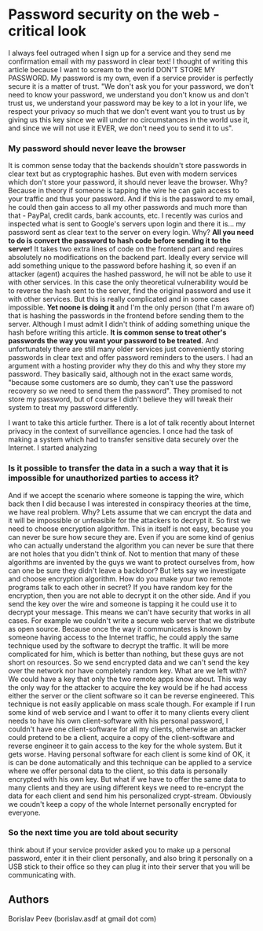 Password security on the web - critical look
============================================

I always feel outraged when I sign up for a service and they send me
confirmation email with my password in clear text! I thought of writing this
article because I want to scream to the world DON'T STORE MY PASSWORD. My
password is my own, even if a service provider is perfectly secure it is a
matter of trust. "We don't ask you for your password, we don't need to know
your password, we understand you don't know us and don't trust us, we
understand your password may be key to a lot in your life, we respect your
privacy so much that we don't event want you to trust us by giving us this key
since we will under no circumstances in the world use it, and since we will
not use it EVER, we don't need you to send it to us".

### My password should never leave the browser
It is common sense today that the backends shouldn't store passwords in clear
text but as cryptographic hashes. But even with modern services which don't
store your password, it should never leave the browser. Why? Because in theory
if someone is tapping the wire he can gain access to your traffic and thus
your password. And if this is the password to my email, he could then gain
access to all my other passwords and much more than that - PayPal, credit
cards, bank accounts, etc. I recently was curios and inspected what is sent to
Google's servers upon login and there it is... my password sent as clear text
to the server on every login. Why? __All you need to do is convert the
password to hash code before sending it to the server!__ It takes two extra
lines of code on the frontend part and requires absolutely no modifications on
the backend part. Ideally every service will add something unique to the
password before hashing it, so even if an attacker (agent) acquires the hashed
password, he will not be able to use it with other services. In this case the
only theoretical vulnerability would be to reverse the hash sent to the
server, find the original password and use it with other services. But this is
really complicated and in some cases impossible. __Yet noone is doing it__ and
I'm the only person (that I'm aware of) that is hashing the passwords in the
frontend before sending them to the server. Although I must admit I didn't
think of adding something unique the hash before writing this article. __It is
common sense to treat other's passwords the way you want your password to be
treated.__ And unfortunately there are still many older services just
conveniently storing passwords in clear text and offer password reminders to
the users. I had an argument with a hosting provider why they do this and why
they store my password. They basically said, although not in the exact same
words, "because some customers are so dumb, they can't use the password
recovery so we need to send them the password". They promised to not store my
password, but of course I didn't believe they will tweak their system to treat
my password differently.

I want to take this article further. There is a lot of talk recently about
Internet privacy in the context of surveillance agencies. I once had the task
of making a system which had to transfer sensitive data securely over the
Internet. I started analyzing

### Is it possible to transfer the data in a such a way that it is impossible for unauthorized parties to access it?
And if we accept the scenario where someone is tapping the wire, which back
then I did because I was interested in conspiracy theories at the time, we
have real problem. Why? Lets assume that we can encrypt the data and it will
be impossible or unfeasible for the attackers to decrypt it. So first we need
to choose encryption algorithm. This in itself is not easy, because you can
never be sure how secure they are. Even if you are some kind of genius who can
actually understand the algorithm you can never be sure that there are not
holes that you didn't think of. Not to mention that many of these algorithms
are invented by the guys we want to protect ourselves from, how can one be
sure they didn't leave a backdoor? But lets say we investigate and choose
encryption algorithm. How do you make your two remote programs talk to each
other in secret? If you have random key for the encryption, then you are not
able to decrypt it on the other side. And if you send the key over the wire
and someone is tapping it he could use it to decrypt your message. This means
we can't have security that works in all cases. For example we couldn't write
a secure web server that we distribute as open source. Because once the way it
communicates is known by someone having access to the Internet traffic, he
could apply the same technique used by the software to decrypt the traffic. It
will be more complicated for him, which is better than nothing, but these guys
are not short on resources. So we send encrypted data and we can't send the
key over the network nor have completely random key. What are we left with? We
could have a key that only the two remote apps know about. This way the only
way for the attacker to acquire the key would be if he had access either the
server or the client software so it can be reverse engineered. This technique
is not easily applicable on mass scale though. For example if I run some kind
of web service and I want to offer it to many clients every client needs to
have his own client-software with his personal password, I couldn't have one
client-software for all my clients, otherwise an attacker could pretend to be
a client, acquire a copy of the client-software and reverse engineer it to
gain access to the key for the whole system. But it gets worse. Having
personal software for each client is some kind of OK, it is can be done
automatically and this technique can be applied to a service where we offer
personal data to the client, so this data is personally encrypted with his own
key. But what if we have to offer the same data to many clients and they are
using different keys we need to re-encrypt the data for each client and send
him his personalized crypt-stream. Obviously we coudn't keep a copy of the
whole Internet personally encrypted for everyone.

### So the next time you are told about security
think about if your service provider asked you to make up a personal password,
enter it in their client personally, and also bring it personally on a USB
stick to their office so they can plug it into their server that you will be
communicating with.


Authors
-------
Borislav Peev (borislav.asdf at gmail dot com)